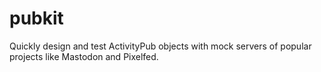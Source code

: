 # pubkit
Quickly design and test ActivityPub objects with mock servers of popular projects like Mastodon and Pixelfed.
